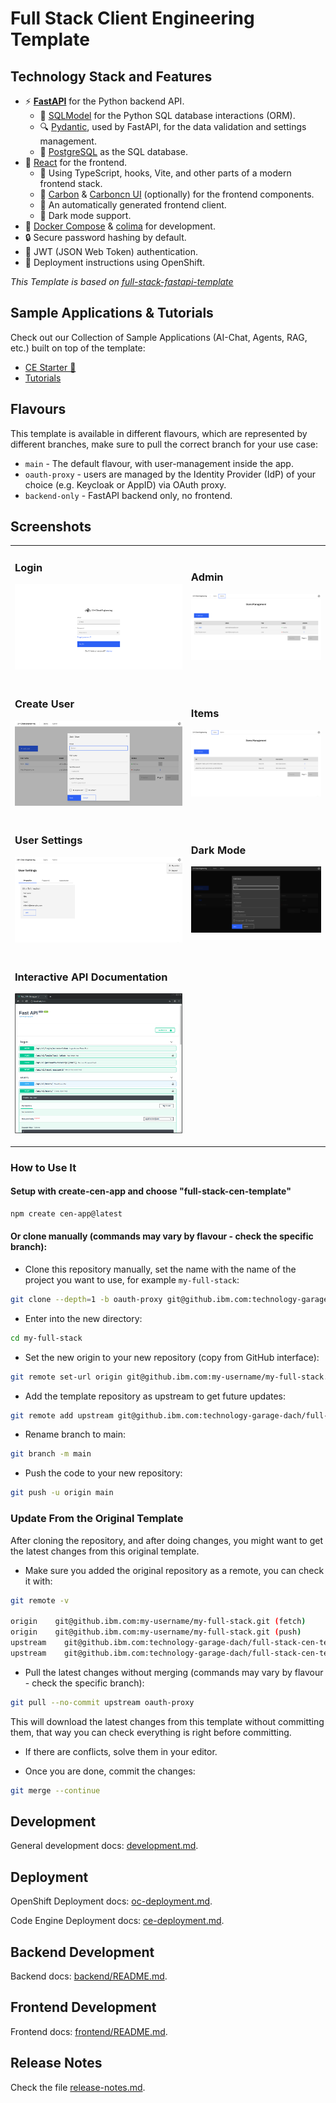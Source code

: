 # Full Stack Client Engineering Template

## Technology Stack and Features

- ⚡ [**FastAPI**](https://fastapi.tiangolo.com) for the Python backend API.
  - 🧰 [SQLModel](https://sqlmodel.tiangolo.com) for the Python SQL database interactions (ORM).
  - 🔍 [Pydantic](https://docs.pydantic.dev), used by FastAPI, for the data validation and settings management.
  - 💾 [PostgreSQL](https://www.postgresql.org) as the SQL database.
- 🚀 [React](https://react.dev) for the frontend.
  - 💃 Using TypeScript, hooks, Vite, and other parts of a modern frontend stack.
  - 🎨 [Carbon](https://carbondesignsystem.com/) & [Carboncn UI](https://www.carboncn.dev/) (optionally) for the frontend components.
  - 🤖 An automatically generated frontend client.
  - 🦇 Dark mode support.
- 🐋 [Docker Compose](https://www.docker.com) & [colima](https://github.com/abiosoft/colima/) for development.
- 🔒 Secure password hashing by default.
- 🔑 JWT (JSON Web Token) authentication.
- 🚢 Deployment instructions using OpenShift.

_This Template is based on [full-stack-fastapi-template](https://github.com/fastapi/full-stack-fastapi-template)_

## Sample Applications & Tutorials

Check out our Collection of Sample Applications (AI-Chat, Agents, RAG, etc.) built on top of the template:

- [CE Starter 🚀](https://github.ibm.com/CE-Starter/)
- [Tutorials](https://github.ibm.com/CE-Starter/full-stack-cen-template-tutorials)

## Flavours

This template is available in different flavours, which are represented by different branches, make sure to pull the correct branch for your use case:

- `main` - The default flavour, with user-management inside the app.
- `oauth-proxy` - users are managed by the Identity Provider (IdP) of your choice (e.g. Keycloak or AppID) via OAuth proxy.
- `backend-only` - FastAPI backend only, no frontend.

## Screenshots

<table>
<tbody>
<tr>
<td>

### Login

![API docs](.docs/img/login.png)

</td>
<td>

### Admin

![API docs](.docs/img/dashboard.png)

</td>
</tr>
<tr>
<td>

### Create User

![API docs](.docs/img/dashboard-create.png)

</td>
<td>

### Items

![API docs](.docs/img/dashboard-items.png)

</td>
</tr>
<tr>
<td>

### User Settings

![API docs](.docs/img/dashboard-user-settings.png)

</td>
<td>

### Dark Mode

![API docs](.docs/img/dashboard-dark.png)

</td>
</tr>
<tr>
<td>

### Interactive API Documentation

![API docs](.docs/img/docs.png)

</td>
<td></td>
</tr>

  </tbody>
</table>

### How to Use It

#### Setup with create-cen-app and choose "full-stack-cen-template"

```bash
npm create cen-app@latest
```

#### Or clone manually (commands may vary by flavour - check the specific branch):

- Clone this repository manually, set the name with the name of the project you want to use, for example `my-full-stack`:

```bash
git clone --depth=1 -b oauth-proxy git@github.ibm.com:technology-garage-dach/full-stack-cen-template.git my-full-stack
```

- Enter into the new directory:

```bash
cd my-full-stack
```

- Set the new origin to your new repository (copy from GitHub interface):

```bash
git remote set-url origin git@github.ibm.com:my-username/my-full-stack.git
```

- Add the template repository as upstream to get future updates:

```bash
git remote add upstream git@github.ibm.com:technology-garage-dach/full-stack-cen-template.git
```

- Rename branch to main:

```bash
git branch -m main
```

- Push the code to your new repository:

```bash
git push -u origin main
```

### Update From the Original Template

After cloning the repository, and after doing changes, you might want to get the latest changes from this original template.

- Make sure you added the original repository as a remote, you can check it with:

```bash
git remote -v

origin    git@github.ibm.com:my-username/my-full-stack.git (fetch)
origin    git@github.ibm.com:my-username/my-full-stack.git (push)
upstream    git@github.ibm.com:technology-garage-dach/full-stack-cen-template.git (fetch)
upstream    git@github.ibm.com:technology-garage-dach/full-stack-cen-template.git (push)
```

- Pull the latest changes without merging (commands may vary by flavour - check the specific branch):

```bash
git pull --no-commit upstream oauth-proxy
```

This will download the latest changes from this template without committing them, that way you can check everything is right before committing.

- If there are conflicts, solve them in your editor.

- Once you are done, commit the changes:

```bash
git merge --continue
```

## Development

General development docs: [development.md](./.docs/development.md).

## Deployment

OpenShift Deployment docs: [oc-deployment.md](./.docs/oc-deployment.md).

Code Engine Deployment docs: [ce-deployment.md](./.docs/ce-deployment.md).

## Backend Development

Backend docs: [backend/README.md](./backend/README.md).

## Frontend Development

Frontend docs: [frontend/README.md](./frontend/README.md).

## Release Notes

Check the file [release-notes.md](./.docs/release-notes.md).

